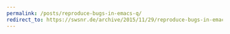 ```yaml
---
permalink: /posts/reproduce-bugs-in-emacs-q/
redirect_to: https://swsnr.de/archive/2015/11/29/reproduce-bugs-in-emacs-Q.html
---
```

